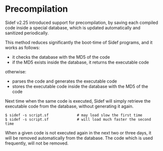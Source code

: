 # Precompilation

Sidef v2.25 introduced support for precompilation, by saving each compiled code inside a special database, which is updated automatically and sanitized periodically.

This method reduces significantly the boot-time of Sidef programs, and it works as follows:

* it checks the database with the MD5 of the code
* if the MD5 exists inside the database, it returns the executable code

otherwise:

* parses the code and generates the executable code
* stores the executable code inside the database with the MD5 of the code

Next time when the same code is executed, Sidef will simply retrieve the executable code from the database, without generating it again.

```console
$ sidef -s script.sf             # may load slow the first time
$ sidef -s script.sf             # will load much faster the second time
```

When a given code is not executed again in the next two or three days, it will be removed automatically from the database. The code which is used frequently, will not be removed.
